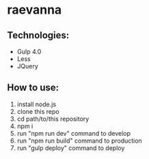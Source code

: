 # raevanna

## Technologies:
* Gulp 4.0
* Less
* JQuery

## How to use:
1. install node.js
2. clone this repo
3. cd path/to/this repository
5. npm i
6. run "npm run dev" command to develop
7. run "npm run build" command to production
8. run "gulp deploy" command to deploy